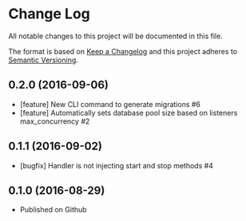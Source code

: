 # Change Log
All notable changes to this project will be documented in this file.

The format is based on [Keep a Changelog](http://keepachangelog.com/)
and this project adheres to [Semantic Versioning](http://semver.org/).

## 0.2.0 (2016-09-06)
- [feature] New CLI command to generate migrations #6
- [feature] Automatically sets database pool size based on listeners max_concurrency #2

## 0.1.1 (2016-09-02)
- [bugfix] Handler is not injecting start and stop methods #4

## 0.1.0 (2016-08-29)
- Published on Github

